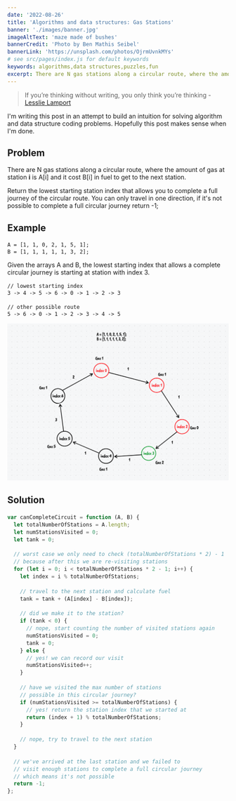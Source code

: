 ```yaml
---
date: '2022-08-26'
title: 'Algorithms and data structures: Gas Stations'
banner: './images/banner.jpg'
imageAltText: 'maze made of bushes'
bannerCredit: 'Photo by Ben Mathis Seibel'
bannerLink: 'https://unsplash.com/photos/OjrmUvnkMYs'
# see src/pages/index.js for default keywords
keywords: algorithms,data structures,puzzles,fun
excerpt: There are N gas stations along a circular route, where the amount of gas at station i is A[i] and it cost B[i] in fuel to get to the next station. Where should I start my journey if I want to travel the full circular route?
---
```


>If you’re thinking without writing, you only think you’re thinking - [Lesslie Lamport](https://en.wikipedia.org/wiki/Leslie_Lamport)

I'm writing this post in an attempt to build an intuition for solving algorithm and data structure coding problems. Hopefully this post makes sense when I'm done.

## Problem

There are N gas stations along a circular route, where the amount of gas at station **i** is A[i] and it cost B[i] in fuel to get to the next station. 

Return the lowest starting station index that allows you to complete a full journey of the circular route. You can only travel in one direction, if it's not possible to complete a full circular journey return -1;

## Example

```
A = [1, 1, 0, 2, 1, 5, 1];  
B = [1, 1, 1, 1, 1, 3, 2];
```

Given the arrays A and B, the lowest starting index that allows a complete circular journey is starting at station with index 3.

```
// lowest starting index
3 -> 4 -> 5 -> 6 -> 0 -> 1 -> 2 -> 3

// other possible route
5 -> 6 -> 0 -> 1 -> 2 -> 3 -> 4 -> 5 
```

![solution diagram](./images/solution-diagram.png)

## Solution

```javascript
var canCompleteCircuit = function (A, B) {
  let totalNumberOfStations = A.length;
  let numStationsVisited = 0;
  let tank = 0;

  // worst case we only need to check (totalNumberOfStations * 2) - 1
  // because after this we are re-visiting stations
  for (let i = 0; i < totalNumberOfStations * 2 - 1; i++) {
    let index = i % totalNumberOfStations;

    // travel to the next station and calculate fuel
    tank = tank + (A[index] - B[index]);

    // did we make it to the station?
    if (tank < 0) {
      // nope, start counting the number of visited stations again
      numStationsVisited = 0;
      tank = 0;
    } else {
      // yes! we can record our visit
      numStationsVisited++;
    }

    // have we visited the max number of stations
    // possible in this circular journey?
    if (numStationsVisited >= totalNumberOfStations) {
      // yes! return the station index that we started at
      return (index + 1) % totalNumberOfStations;
    }

    // nope, try to travel to the next station
  }

  // we've arrived at the last station and we failed to
  // visit enough stations to complete a full circular journey
  // which means it's not possible
  return -1;
};
```